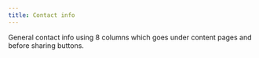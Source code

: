 ```yaml
---
title: Contact info
---
```

General contact info using 8 columns which goes under content pages and before sharing buttons.
